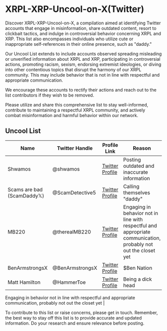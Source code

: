 # XRPL-XRP-Uncool-on-X(Twitter)

Discover XRPL-XRP-Uncool-on-X, a compilation aimed at identifying Twitter accounts that engage in misinformation, share outdated content, resort to clickbait tactics, and indulge in controversial behavior concerning XRPL and XRP. This list also encompasses individuals who utilize cute or inappropriate self-references in their online presence, such as "daddy."

Our Uncool List extends to include accounts observed spreading misleading or unverified information about XRPL and XRP, participating in controversial actions, promoting racism, sexism, endorsing extremist ideologies, or diving into other contentious topics that disrupt the harmony of our XRPL community. This may include behavior that is not in line with respectful and appropriate communication.

We encourage these accounts to rectify their actions and reach out to the list contributors if they wish to be removed.

Please utilize and share this comprehensive list to stay well-informed, contribute to maintaining a respectful XRPL community, and actively combat misinformation and harmful behavior within our network.

## Uncool List

| Name            | Twitter Handle     | Profile Link                                           | Reason            |
|-----------------|-------------------|-------------------------------------------------------|-------------------|
| Shwamos         | @shwamos           | [Twitter Profile](https://twitter.com/shwamos)       | Posting outdated and inaccurate information        |
| Scams are bad (ScamDaddy𝕏) | @ScamDetective5  | [Twitter Profile](https://twitter.com/ScamDetective5) | Calling themselves "daddy"                       |
| MB220           | @therealMB220      | [Twitter Profile](https://twitter.com/therealMB220)   | Engaging in behavior not in line with respectful and appropriate communication, probably not out the closet yet |
| BenArmstrongsX  | @BenArmstrongsX    | [Twitter Profile](https://twitter.com/BenArmstrongsX)| $Ben Nation              |
| Matt Hamilton   | @HammerToe         | [Twitter Profile](https://twitter.com/HammerToe)     | Being a dick head |



Engaging in behavior not in line with respectful and appropriate communication, probably not out the closet yet |

To contribute to this list or raise concerns, please get in touch. Remember, the best way to stay off this list is to provide accurate and updated information. Do your research and ensure relevance before posting.






